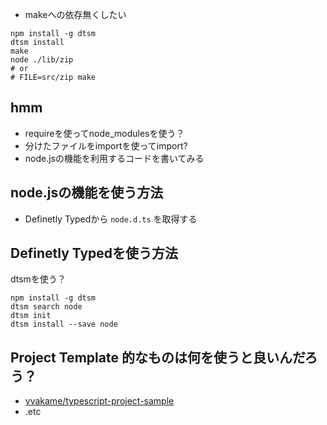 - makeへの依存無くしたい

```
npm install -g dtsm
dtsm install
make
node ./lib/zip
# or
# FILE=src/zip make
```

## hmm

- requireを使ってnode_modulesを使う？
- 分けたファイルをimportを使ってimport?
- node.jsの機能を利用するコードを書いてみる

## node.jsの機能を使う方法

- Definetly Typedから `node.d.ts` を取得する

## Definetly Typedを使う方法

dtsmを使う？

```
npm install -g dtsm
dtsm search node
dtsm init
dtsm install --save node
```

## Project Template 的なものは何を使うと良いんだろう？

- [vvakame/typescript-project-sample](https://github.com/vvakame/typescript-project-sample)
- .etc
